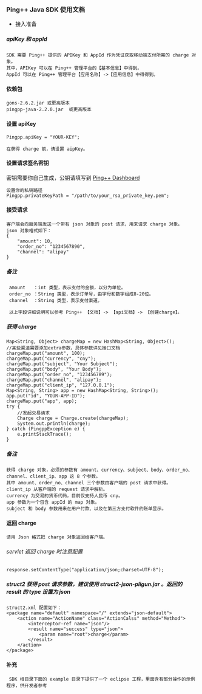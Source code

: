 ### Ping++ Java SDK 使用文档

- 接入准备

##### apiKey 和 appId

    SDK 需要 Ping++ 提供的 APIKey 和 AppId 作为凭证获取移动端支付所需的 charge 对象。
    其中，APIKey 可以在 Ping++ 管理平台的【基本信息】中得到。
    AppId 可以在 Ping++ 管理平台【应用名称】->【应用信息】中得得到。


#### 依赖包

    gons-2.6.2.jar 或更高版本
    pingpp-java-2.2.0.jar  或更高版本

#### 设置 apiKey

    Pingpp.apiKey = "YOUR-KEY";

    在获得 charge 前，请设置 aipKey。

#### 设置请求签名密钥
密钥需要你自己生成，公钥请填写到 [Ping++ Dashboard](https://dashboard.pingxx.com)

    设置你的私钥路径
    Pingpp.privateKeyPath = "/path/to/your_rsa_private_key.pem";

#### 接受请求

    客户端会向服务端发送一个带有 json 对象的 post 请求，用来请求 charge 对象。
    json 对象格式如下：
    {
        "amount": 10,
        "order_no": "1234567890",
        "channel": "alipay"
    }

##### 备注

     amount   ：int 类型，表示支付的金额，以分为单位。
     order_no ：String 类型，表示订单号，由字母和数字组成8-20位。
     channel  ：String 类型，表示支付渠道。

     以上字段详细说明可以参考 Ping++ 【文档】-> 【api文档】-> 【创建charge】。

##### 获得 charge

    Map<String, Object> chargeMap = new HashMap<String, Object>();
    //某些渠道需要添加extra参数，具体参数详见接口文档
    chargeMap.put("amount", 100);
    chargeMap.put("currency", "cny");
    chargeMap.put("subject", "Your Subject");
    chargeMap.put("body", "Your Body");
    chargeMap.put("order_no", "123456789");
    chargeMap.put("channel", "alipay");
    chargeMap.put("client_ip", "127.0.0.1");
    Map<String, String> app = new HashMap<String, String>();
    app.put("id", "YOUR-APP-ID");
    chargeMap.put("app", app);
    try {
        //发起交易请求
        Charge charge = Charge.create(chargeMap);
        System.out.println(charge);
    } catch (PingppException e) {
        e.printStackTrace();
    }

##### 备注

    获得 charge 对象，必须的参数有 amount、currency、subject、body、order_no、channel、client_ip、app 这 8 个参数。
    其中 amount、order_no、channel 三个参数由客户端的 post 请求中获得。
    client_ip 从客户端的 request 请求中解析。
    currency 为交易的货币代码，目前仅支持人民币 cny。
    app 参数为一个包含 appId 的 map 对象。
    subject 和 body 参数用来在用户付款、以及在第三方支付软件的账单显示。

#### 返回 charge

    请用 Json 格式把 charge 对象返回给客户端。

###### servlet 返回 charge 时注意配置

    response.setContentType("application/json;charset=UTF-8");

##### struct2  获得 post 请求参数，建议使用 struct2-json-pligun.jar 。返回的 result 的 type 设置为 json

    struct2.xml 配置如下：
    <package name="default" namespace="/" extends="json-default">
        <action name="ActionName" class="ActionCalss" method="Method">
            <interceptor-ref name="json"/>
            <result name="success" type="json">
                <param name="root">charge</param>
            </result>
        </action>
    </package>

#### 补充   

     SDK 根目录下面的 example 目录下提供了一个 eclipse 工程，里面含有部分操作的示例程序，供开发者参考
